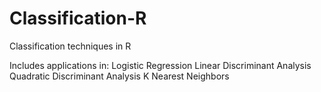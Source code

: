 # Classification-R
Classification techniques in R

Includes applications in:
Logistic Regression
Linear Discriminant Analysis
Quadratic Discriminant Analysis
K Nearest Neighbors
